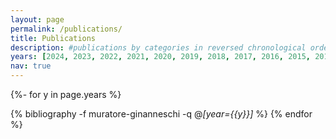 ```yaml
---
layout: page
permalink: /publications/
title: Publications
description: #publications by categories in reversed chronological order. generated by jekyll-scholar.
years: [2024, 2023, 2022, 2021, 2020, 2019, 2018, 2017, 2016, 2015, 2014, 2013, 2012, 2011, 2010, 2009, 2008, 2007, 2006, 2005, 2004, 2003, 2002, 2001, 2000, 1999, 1998, 1997, 1995]
nav: true
---
```


<!-- _pages/publications.md -->
<div class="publications">


{%- for y in page.years %}
<!--  <h2 class="year">{{y}}</h2> -->
  {% bibliography -f muratore-ginanneschi -q @*[year={{y}}]* %}
{% endfor %}

</div>
